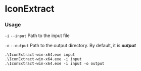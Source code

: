 # IconExtract

### Usage

`-i` `--input` Path to the input file

`-o` `--output` Path to the output directory. By default, it is ***output***

```pwsh
.\IconExtract-win-x64.exe input
.\IconExtract-win-x64.exe -i input
.\IconExtract-win-x64.exe -i input -o output
```